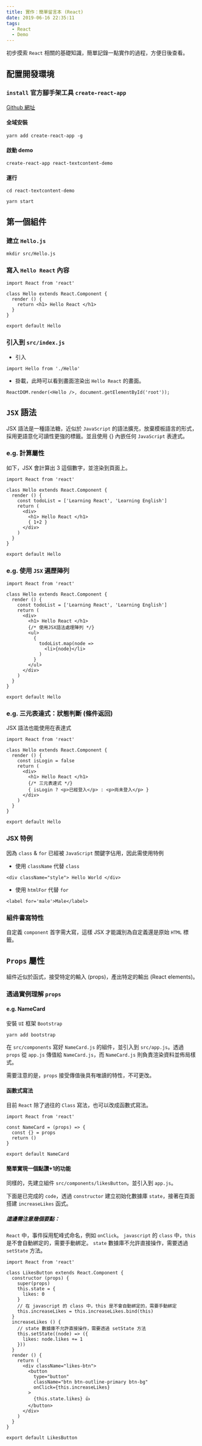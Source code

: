 ```yaml
---
title: 實作：簡單留言本 (React)
date: 2019-06-16 22:35:11
tags:
  - React
  - Demo
---
```

初步摸索 `React` 相關的基礎知識，簡單記錄一點實作的過程，方便日後查看。
<!--more-->
## 配置開發環境
### `install` 官方腳手架工具 `create-react-app`
[Github 網址](https://github.com/facebook/create-react-app)
#### 全域安裝
```
yarn add create-react-app -g
```
#### 啟動 demo
```
create-react-app react-textcontent-demo
```
#### 運行
```
cd react-textcontent-demo
```
```
yarn start
```
## 第一個組件
### 建立 `Hello.js`
`mkdir src/Hello.js`
### 寫入 `Hello React` 內容
```
import React from 'react'

class Hello extends React.Component {
  render () {
    return <h1> Hello React </h1>
  }
}

export default Hello
```
### 引入到 `src/index.js`
- 引入
```
import Hello from './Hello'
```
- 掛載，此時可以看到畫面渲染出 `Hello React` 的畫面。
```
ReactDOM.render(<Hello />, document.getElementById('root'));
```
## `JSX` 語法
JSX 語法是一種語法糖，近似於 `JavaScript` 的語法擴充，放棄模板語言的形式，採用更語意化可讀性更強的標籤。並且使用 {} 內嵌任何 `JavaScript` 表達式。
### e.g. 計算屬性
如下，JSX 會計算出 3 這個數字，並渲染到頁面上。
```
import React from 'react'

class Hello extends React.Component {
  render () {
    const todoList = ['Learning React', 'Learning English']
    return (
      <div>
        <h1> Hello React </h1>
        { 1+2 }
      </div>
    )
  }
}

export default Hello
```
### e.g. 使用 `JSX` 遍歷陣列
```
import React from 'react'

class Hello extends React.Component {
  render () {
    const todoList = ['Learning React', 'Learning English']
    return (
      <div>
        <h1> Hello React </h1>
        {/* 使用JSX語法處理陣列 */}
        <ul>
          {
            todoList.map(node =>
              <li>{node}</li>
            )
          }
        </ul>
      </div>
    )
  }
}

export default Hello
```
### e.g. 三元表達式：狀態判斷 (條件返回)
JSX 語法也能使用在表達式
```
import React from 'react'

class Hello extends React.Component {
  render () {
    const isLogin = false
    return (
      <div>
        <h1> Hello React </h1>
        {/* 三元表達式 */}
        { isLogin ? <p>已經登入</p> : <p>尚未登入</p> }
      </div>
    )
  }
}

export default Hello
```
### JSX 特例
因為 `class` & `for` 已經被 `JavaScript` 關鍵字佔用，因此需使用特例
- 使用 `className` 代替 `class`
```
<div className="style"> Hello World </div>
```
- 使用 `htmlFor` 代替 `for`
```
<label for='male'>Male</label>
```
### 組件書寫特性
自定義 `component` 首字需大寫，這樣 JSX 才能識別為自定義還是原始 `HTML` 標籤。
## `Props` 屬性
組件近似於函式，接受特定的輸入 (props)，產出特定的輸出 (React elements)。
### 透過實例理解 `props`
#### e.g. NameCard
安裝 `UI` 框架 `Bootstrap`
```
yarn add bootstrap
```
在 `src/components` 寫好 `NameCard.js` 的組件，並引入到 `src/app.js`。透過 `props` 從 `app.js` 傳值給 `NameCard.js`，而 `NameCard.js` 則負責渲染資料並佈局樣式。

需要注意的是，`props` 接受傳值後具有唯讀的特性，不可更改。
#### 函數式寫法
目前 `React` 除了過往的 `Class` 寫法，也可以改成函數式寫法。
```
import React from 'react'

const NameCard = (props) => {
  const {} = props
  return ()
}

export default NameCard
```
#### 簡單實現一個點讚+1的功能
同樣的，先建立組件 `src/components/likesButton`，並引入到 `app.js`。

下面是已完成的 `code`，透過 `constructor` 建立初始化數據庫 `state`，接著在頁面搭建 `increaseLikes` 函式。

##### 這邊需注意幾個要點：
`React` 中，事件採用駝峰式命名，例如 `onClick`。
`javascript` 的 `class` 中，`this` 是不會自動綁定的，需要手動綁定。
`state` 數據庫不允許直接操作，需要透過 `setState` 方法。
```
import React from 'react'

class LikesButton extends React.Component {
  constructor (props) {
    super(props)
    this.state = {
      likes: 0
    }
    // 在 javascript 的 class 中，this 是不會自動綁定的，需要手動綁定
    this.increaseLikes = this.increaseLikes.bind(this)
  }
  increaseLikes () {
    // state 數據庫不允許直接操作，需要透過 setState 方法
    this.setState((node) => ({
      likes: node.likes += 1
    }))
  }
  render () {
    return (
      <div className="likes-btn">
        <button
          type="button"
          className="btn btn-outline-primary btn-bg"
          onClick={this.increaseLikes}
        >
          {this.state.likes} 👍
        </button>
      </div>
    )
  }
}

export default LikesButton
```
